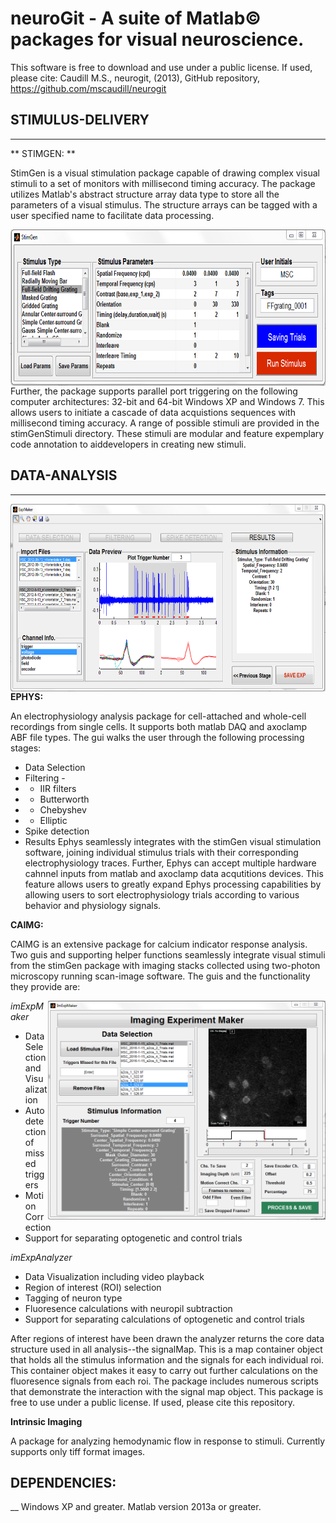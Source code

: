 # neuroGit -  A suite of Matlab© packages for visual neuroscience. 

This software is free to download and use under a public license. If used, please cite: Caudill M.S., neurogit, (2013), GitHub repository, https://github.com/mscaudill/neurogit

## STIMULUS-DELIVERY
______

** STIMGEN: **

StimGen is a visual stimulation package capable of drawing
complex visual stimuli to a set of monitors with millisecond timing
accuracy. The package utilizes Matlab's abstract structure array data type
to store all the parameters of a visual stimulus. The structure arrays can
be tagged with a user specified name to facilitate data processing.

<img src=https://github.com/mscaudill/neuroGit/blob/master/stimulus-delivery/StimGenGui/StimGen.PNG height=250, align="left">

Further, the package supports parallel port triggering on the following computer architectures: 32-bit and 64-bit Windows XP and Windows 7. This allows users to initiate a cascade of data acquistions sequences with millisecond timing accuracy. A range of possible stimuli are provided in the stimGenStimuli directory. These stimuli are modular and feature  expemplary code annotation to aiddevelopers in creating new stimuli.

## DATA-ANALYSIS
_______

<img src=https://github.com/mscaudill/neuroGit/blob/master/data-analysis/ePhys/eExpMaker/ephys.PNG height=300, align="right">

**EPHYS:** 

An electrophysiology analysis package for cell-attached and whole-cell recordings from single cells. It supports both matlab DAQ and axoclamp ABF file types. The gui walks the user through the following processing stages:
- Data Selection 
- Filtering - 
- - IIR filters 
- - Butterworth 
- - Chebyshev
- - Elliptic
- Spike detection
- Results 
Ephys seamlessly integrates with the stimGen visual stimulation
software, joining individual stimulus trials with their corresponding
electrophysiology traces. Further, Ephys can accept multiple
hardware cahnnel inputs from matlab and axoclamp data acqutitions devices.
This feature allows users to greatly expand Ephys processing capabilities
by allowing users to sort electrophysiology trials according to various
behavior and physiology signals.

**CAIMG:** 

CAIMG is an extensive package for calcium indicator response analysis. Two
guis and supporting helper functions seamlessly integrate visual stimuli
from the stimGen package with imaging stacks collected using two-photon
microscopy running scan-image software. The guis and the functionality they
provide are:

<img src = https://github.com/mscaudill/neuroGit/blob/master/data-analysis/CaIMG/ImExpMakerGui/imExpMaker.PNG height = 350, align="right">

*imExpMaker*
- Data Selection and Visualization
- Autodetection of missed triggers
- Motion Correction
- Support for separating optogenetic and control trials

*imExpAnalyzer*
- Data Visualization including video playback
- Region of interest (ROI) selection
- Tagging of neuron type
- Fluoresence calculations with neuropil subtraction
- Support for separating calculations of optogenetic and control trials

After regions of interest have been drawn the analyzer returns the core data
structure used in all analysis--the signalMap. This is a map container
object that holds all the stimulus information and the signals for each
individual roi. This container object makes it easy to carry out further
calculations on the fluoresence signals from each roi. The package includes
numerous scripts that demonstrate the interaction with the signal map
object. This package is free to use under a public license. If used, please
cite this repository.

**Intrinsic Imaging**

A package for analyzing hemodynamic flow in response to stimuli. Currently supports only tiff format images.

## DEPENDENCIES:
__
Windows XP and greater.
Matlab version 2013a or greater.
